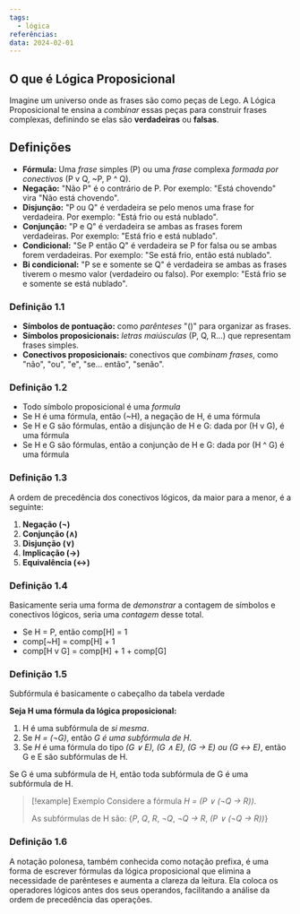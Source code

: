 ```yaml
---
tags:
  - lógica
referências: 
data: 2024-02-01
---
```

## O que é Lógica Proposicional

Imagine um universo onde as frases são como peças de Lego. A Lógica Proposicional te ensina a *combinar* essas peças para construir frases complexas, definindo se elas são **verdadeiras** ou **falsas**.

## Definições

- **Fórmula:** Uma *frase* simples (P) ou uma *frase* complexa *formada por conectivos* (P v Q, ~P, P ^ Q).
- **Negação:** "Não P" é o contrário de P. Por exemplo: "Está chovendo" vira "Não está chovendo".
- **Disjunção:** "P ou Q" é verdadeira se pelo menos uma frase for verdadeira. Por exemplo: "Está frio ou está nublado".
- **Conjunção:** "P e Q" é verdadeira se ambas as frases forem verdadeiras. Por exemplo: "Está frio e está nublado".
- **Condicional:** "Se P então Q" é verdadeira se P for falsa ou se ambas forem verdadeiras. Por exemplo: "Se está frio, então está nublado".
- **Bi condicional:** "P se e somente se Q" é verdadeira se ambas as frases tiverem o mesmo valor (verdadeiro ou falso). Por exemplo: "Está frio se e somente se está nublado".
### Definição 1.1

- **Símbolos de pontuação:** como *parênteses* "()" para organizar as frases.
- **Símbolos proposicionais:** *letras maiúsculas* (P, Q, R...) que representam frases simples.
- **Conectivos proposicionais:** conectivos que *combinam frases*, como "não", "ou", "e", "se... então", "senão".

### Definição 1.2

- Todo símbolo proposicional é uma *formula*
- Se H é uma fórmula, então (~H), a negação de H, é uma fórmula
- Se H e G são fórmulas, então a disjunção de H e G: dada por (H v G), é uma fórmula
- Se H e G são fórmulas, então a conjunção de H e G: dada por (H ^ G) é uma fórmula

### Definição 1.3

 A ordem de precedência dos conectivos lógicos, da maior para a menor, é a seguinte:

1. **Negação (¬)**
2. **Conjunção (∧)**
3. **Disjunção (∨)**
4. **Implicação (→)**
5. **Equivalência (↔)**
### Definição 1.4

Basicamente seria uma forma de *demonstrar* a contagem de símbolos e conectivos lógicos, seria uma *contagem* desse total.

- Se H = P, então comp\[H] = 1
- comp\[~H] = comp\[H] + 1
- comp\[H v G] = comp\[H] + 1 + comp\[G]

### Definição 1.5

Subfórmula é basicamente o cabeçalho da tabela verdade

**Seja H uma fórmula da lógica proposicional:**

 1. H é uma subfórmula de *si mesma*.
 2. Se *H = (¬G)*, então *G é uma subfórmula de H*.
 3. Se *H* é uma fórmula do tipo *(G ∨ E), (G ∧ E), (G → E) ou (G ↔ E)*, então G e E são subfórmulas de H.
 
 Se G é uma subfórmula de H, então toda subfórmula de G é uma subfórmula de H.

>[!example] Exemplo
Considere a fórmula *H = (P ∨ (¬Q → R))*.
>
> As subfórmulas de H são: {*P*, *Q*, *R*, *¬Q*, *¬Q → R*, *(P ∨ (¬Q → R))*}
### Definição 1.6

A notação polonesa, também conhecida como notação prefixa, é uma forma de escrever fórmulas da lógica proposicional que elimina a necessidade de parênteses e aumenta a clareza da leitura. Ela coloca os operadores lógicos antes dos seus operandos, facilitando a análise da ordem de precedência das operações.

